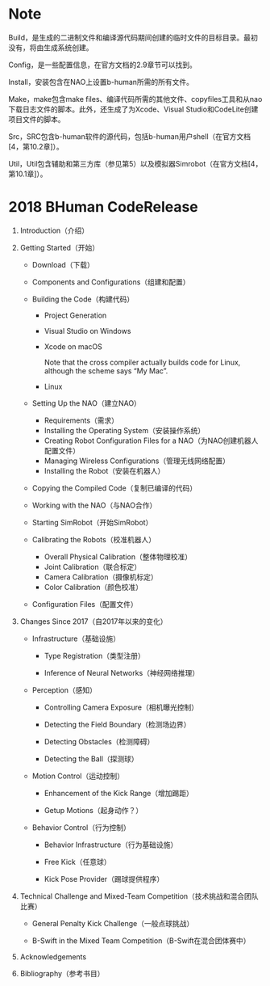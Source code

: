 # Note

Build，是生成的二进制文件和编译源代码期间创建的临时文件的目标目录。最初没有，将由生成系统创建。

Config，是一些配置信息，在官方文档的2.9章节可以找到。

Install，安装包含在NAO上设置b-human所需的所有文件。

Make，make包含make files、编译代码所需的其他文件、copyfiles工具和从nao下载日志文件的脚本。此外，还生成了为Xcode、Visual Studio和CodeLite创建项目文件的脚本。

Src，SRC包含b-human软件的源代码，包括b-human用户shell（在官方文档[4，第10.2章]）。

Util，Util包含辅助和第三方库（参见第5）以及模拟器Simrobot（在官方文档[4，第10.1章]）。



# 2018 BHuman CodeRelease

1. Introduction（介绍）

2. Getting Started（开始）

   + Download（下载）

   + Components and Configurations（组建和配置）

   + Building the Code（构建代码）
     + Project Generation

     + Visual Studio on Windows

     + Xcode on macOS

       Note that the cross compiler actually builds code for Linux, although the scheme says “My Mac”. 

     + Linux

   + Setting Up the NAO（建立NAO）
     + Requirements（需求）
     + Installing the Operating System（安装操作系统）
     + Creating Robot Configuration Files for a NAO（为NAO创建机器人配置文件）
     + Managing Wireless Configurations（管理无线网络配置）
     + Installing the Robot（安装在机器人）

   + Copying the Compiled Code（复制已编译的代码）

   + Working with the NAO（与NAO合作）

   + Starting SimRobot（开始SimRobot）

   + Calibrating the Robots（校准机器人）
     + Overall Physical Calibration（整体物理校准）
     + Joint Calibration（联合标定）
     + Camera Calibration（摄像机标定）
     + Color Calibration（颜色校准）

   + Configuration Files（配置文件）

3. Changes Since 2017（自2017年以来的变化）

   + Infrastructure（基础设施）
     + Type Registration（类型注册）

     + Inference of Neural Networks（神经网络推理）

   + Perception（感知）
     + Controlling Camera Exposure（相机曝光控制）

     + Detecting the Field Boundary（检测场边界）

     + Detecting Obstacles（检测障碍）

     + Detecting the Ball（探测球）

   + Motion Control（运动控制）
     + Enhancement of the Kick Range（增加踢距）

     + Getup Motions（起身动作？）

   + Behavior Control（行为控制）
     + Behavior Infrastructure（行为基础设施）

     + Free Kick（任意球）

     + Kick Pose Provider（踢球提供程序）

4. Technical Challenge and Mixed-Team Competition（技术挑战和混合团队比赛）
   + General Penalty Kick Challenge（一般点球挑战）

   + B-Swift in the Mixed Team Competition（B-Swift在混合团体赛中）

5. Acknowledgements

6. Bibliography（参考书目）